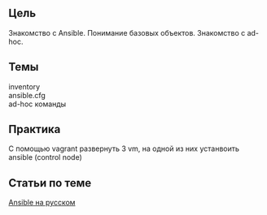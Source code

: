## Цель
Знакомство с Ansible. Понимание базовых объектов. Знакомство с ad-hoc.  

## Темы  
inventory  
ansible.cfg  
ad-hoc команды  

## Практика 
С помощью vagrant развернуть 3 vm, на одной из них устанвоить ansible (control node)  

## Статьи по теме
[Ansible на русском](https://youtube.com/playlist?list=PLg5SS_4L6LYufspdPupdynbMQTBnZd31N)
